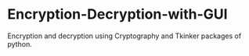 # Encryption-Decryption-with-GUI
Encryption and decryption using Cryptography  and Tkinker packages of python.
